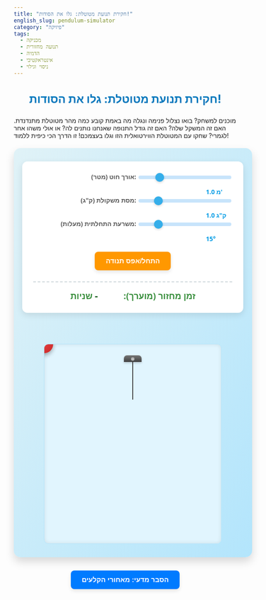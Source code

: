 ```yaml
---
title: "חקירת תנועת מטוטלת: גלו את הסודות!"
english_slug: pendulum-simulator
category: "פיזיקה"
tags:
  - מכניקה
  - תנועה מחזורית
  - הדמיה
  - אינטראקטיבי
  - ניסוי וגילוי
---
```

# חקירת תנועת מטוטלת: גלו את הסודות!

מוכנים למשחק? בואו נצלול פנימה ונגלה מה באמת קובע כמה מהר מטוטלת מתנדנדת. האם זה המשקל שלה? האם זה גודל התנופה שאנחנו נותנים לה? או אולי משהו אחר לגמרי? שחקו עם המטוטלת הווירטואלית הזו וגלו בעצמכם! זו הדרך הכי כיפית ללמוד!

<div class="pendulum-container">
    <div class="controls">
        <label for="length">אורך חוט (מטר):</label>
        <input type="range" id="length" min="0.5" max="3" value="1" step="0.1">
        <span id="lengthValue">1.0 מ'</span>
        <br>
        <label for="mass">מסת משקולת (ק"ג):</label>
        <input type="range" id="mass" min="0.1" max="5" value="1" step="0.1">
        <span id="massValue">1.0 ק"ג</span>
        <br>
        <label for="amplitude">משרעת התחלתית (מעלות):</label>
        <input type="range" id="amplitude" min="5" max="60" value="15" step="1">
        <span id="amplitudeValue">15°</span>
        <br>
         <button id="resetAmplitude">התחל/אפס תנודה</button>
        <div class="period-display">
            זמן מחזור (מוערך): <span id="periodValue">-</span> שניות
        </div>
    </div>
    <div class="simulation-area">
        <div id="pivot"></div>
        <div id="string"></div>
        <div id="bob"></div>
    </div>
</div>

<button id="toggleExplanation">הסבר מדעי: מאחורי הקלעים</button>

<div id="explanation" style="display: none;">
    <h2>הסבר מדעי: מה באמת משפיע על זמן המחזור של מטוטלת?</h2>
    אחרי ששיחקתם וחקרו, הגיע הזמן להבין את הפיזיקה שמאחורי הקלעים. זמן המחזור של מטוטלת פשוטה (הזמן שלוקח לה לחזור לנקודת ההתחלה) מושפע בעיקר מגורם אחד מרכזי:
    <ol>
        <li><b>אורך החוט (L):</b> ראיתם בניסוי הווירטואלי? ככל שהחוט ארוך יותר, כך לוקח למטוטלת יותר זמן להשלים תנודה. הקשר הוא מתמטי: זמן המחזור פרופורציונלי לשורש הריבועי של האורך. חוט ארוך פי 4 ייתן זמן מחזור ארוך פי 2!</li>
        <li><b>תאוצת הכבידה (g):</b> גם כוח הכבידה משפיע! על כדור הארץ הכבידה די קבועה (כ-9.8 מטר/שנייה²), אבל אם הייתם לוקחים את המטוטלת לירח (שם הכבידה חלשה משמעותית), היא הייתה מתנדנדת הרבה יותר לאט. הסימולטור שלנו פועל בתנאי כדור הארץ.</li>
    </ol>
    עבור תנודות קטנות יחסית (פחות מ-15-20 מעלות), הנוסחה הקסומה לזמן המחזור (T) היא:
    <br>
    \[ T = 2\pi \sqrt{\frac{L}{g}} \]
    <br>
    איפה ש:
    <ul>
        <li>\( T \) הוא זמן המחזור שמדדנו.</li>
        <li>\( \pi \) הוא הקבוע המוכר (בערך 3.14159).</li>
        <li>\( L \) הוא אורך החוט במטרים.</li>
        <li>\( g \) היא תאוצת הכבידה (9.81 מ/ש² בכדור הארץ).</li>
    </ul>
    ועכשיו, המסקנות המעניינות מהניסוי שלכם:
    <ul>
        <li><b>מסת המשקולת:</b> מפתיע, נכון? משקל המשקולת כמעט ולא משפיע על זמן המחזור (בתנאים אידיאליים ולזוויות קטנות). כוח הכבידה שמושך אותה מטה גדל עם המסה, אבל גם ההתנגדות שלה לתנועה (האינרציה) גדלה באותו יחס, וההשפעות האלה מבטלות זו את זו!</li>
        <li><b>משרעת התנודה (הזווית ההתחלתית):</b> עבור זוויות קטנות, גם לזווית ההתחלתית השפעה זניחה. רק בזוויות גדולות מאוד (מעל 20-30 מעלות), זמן המחזור מתחיל לגדול מעט. הסימולטור הזה מתמקד בתחום הזוויות הקטנות שבו הנוסחה פשוטה ומדויקת.</li>
    </ul>
    אז בפעם הבאה שתראו שעון מטוטלת עתיק, תדעו שהדרך היחידה לכוון אותו היא על ידי שינוי אורך המוט, לא על ידי שינוי משקל המשקולת או גודל התנופה!

    <p style="font-size: 0.9em; color: #666; margin-top: 15px;">*הערה: סימולטור זה מבוסס על המודל של מטוטלת פשוטה ואידיאלית (חוט חסר מסה, אין חיכוך או התנגדות אוויר) ועבור משרעות קטנות. במציאות, יש השפעות קטנות נוספות.</p>
</div>

<style>
    /* General Enhancements */
    .pendulum-container {
        font-family: 'Segoe UI', Tahoma, Geneva, Verdana, sans-serif;
        display: flex;
        flex-direction: column;
        align-items: center;
        background: linear-gradient(to bottom right, #e0f2f7, #b3e5fc); /* Soft gradient background */
        border-radius: 15px;
        padding: 30px;
        margin: 20px auto;
        box-shadow: 0 10px 20px rgba(0, 0, 0, 0.15); /* Stronger shadow */
        max-width: 600px; /* Limit max width */
        width: 95%;
        position: relative; /* Needed for potential absolute positioning inside */
        overflow: hidden; /* Clean edges */
    }

    h1 {
        color: #0277bd; /* A nice shade of blue */
        text-align: center;
        margin-bottom: 25px;
        font-size: 1.8em;
        text-shadow: 1px 1px 2px rgba(0,0,0,0.05);
    }

    .controls {
        width: 100%;
        max-width: 450px; /* Wider controls */
        margin-bottom: 40px;
        background-color: #ffffff;
        padding: 25px; /* More padding */
        border-radius: 12px;
        box-shadow: 0 5px 15px rgba(0, 0, 0, 0.1); /* Nicer shadow */
        text-align: right; /* Align labels right */
    }

    .controls label {
        display: inline-block;
        width: 180px; /* Adjust width for labels */
        margin-bottom: 15px; /* More space between controls */
        font-weight: 600; /* Semi-bold */
        color: #555;
        font-size: 1em;
    }

    .controls input[type="range"] {
        width: calc(100% - 240px); /* Adjust based on label/span width */
        vertical-align: middle;
        cursor: pointer;
        -webkit-appearance: none; /* Remove default style */
        appearance: none;
        height: 8px; /* Thicker slider */
        background: #bbdefb; /* Light blue track */
        outline: none;
        opacity: 0.8;
        transition: opacity .2s;
        border-radius: 4px;
    }

    .controls input[type="range"]:hover {
        opacity: 1;
    }

    .controls input[type="range"]::-webkit-slider-thumb {
        -webkit-appearance: none;
        appearance: none;
        width: 20px; /* Larger thumb */
        height: 20px; /* Larger thumb */
        background: #039be5; /* Blue thumb */
        cursor: pointer;
        border-radius: 50%; /* Round thumb */
        box-shadow: 0 2px 5px rgba(0,0,0,0.2);
    }

    .controls input[type="range"]::-moz-range-thumb {
        width: 20px;
        height: 20px;
        background: #039be5;
        cursor: pointer;
        border-radius: 50%;
        box-shadow: 0 2px 5px rgba(0,0,0,0.2);
    }


    .controls span {
        display: inline-block;
        width: 60px; /* Wider span for values */
        text-align: left; /* Align values left */
        font-weight: 600;
        color: #039be5; /* Blue for values */
        font-size: 1em;
    }

    .period-display {
        margin-top: 25px;
        font-size: 1.4em; /* Larger font */
        font-weight: bold;
        text-align: center;
        color: #388e3c; /* Green */
        padding-top: 15px;
        border-top: 2px dashed #cfd8dc; /* Styled border */
    }

    .period-display span {
         color: #1b5e20; /* Darker green */
         font-size: 1.1em; /* Slightly larger than label */
    }

    #resetAmplitude {
        display: block;
        margin: 20px auto 0;
        padding: 12px 25px;
        background-color: #ff9800; /* Orange */
        color: white;
        border: none;
        border-radius: 8px;
        cursor: pointer;
        font-size: 1.1em;
        font-weight: bold;
        transition: background-color 0.3s ease, transform 0.1s ease;
        box-shadow: 0 4px 8px rgba(0, 0, 0, 0.1);
    }

    #resetAmplitude:hover {
        background-color: #f57c00; /* Darker orange */
    }

     #resetAmplitude:active {
        transform: scale(0.98); /* Press effect */
    }


    .simulation-area {
        position: relative;
        width: 100%; /* Use full width of container */
        max-width: 400px; /* Max width for simulation */
        height: 450px; /* Taller simulation area */
        margin-top: 30px;
        background-color: #e1f5fe; /* Very light blue */
        border-radius: 10px;
        overflow: hidden;
        box-shadow: inset 0 0 10px rgba(0,0,0,0.1); /* Inner shadow */
        border: 1px solid #b3e5fc;
    }

    #pivot {
        position: absolute;
        top: 25px; /* Pivot point */
        left: 50%;
        transform: translateX(-50%);
        width: 40px; /* Wider pivot */
        height: 15px; /* Taller pivot */
        background: linear-gradient(to bottom, #757575, #424242); /* Metal gradient */
        border-radius: 7px 7px 0 0; /* Rounded top corners */
        z-index: 2;
        box-shadow: 0 2px 5px rgba(0,0,0,0.2);
    }

     /* Adding a pin/screw like element to pivot */
     #pivot::after {
         content: '';
         position: absolute;
         width: 8px;
         height: 8px;
         background-color: #bdbdbd;
         border-radius: 50%;
         top: 4px;
         left: 50%;
         transform: translateX(-50%);
         box-shadow: inset 0 1px 2px rgba(0,0,0,0.3);
     }


    #string {
        position: absolute;
        top: 25px; /* Start at pivot Y */
        left: 50%;
        width: 2px; /* String thickness */
        background-color: #424242; /* Darker string */
        transform-origin: top center; /* Rotate around the top */
        height: 100px; /* Initial height, will be set by JS */
        z-index: 1;
        transform: translateX(-1px); /* Center the 2px line */
    }

    #bob {
        position: absolute;
        width: 40px; /* Default size */
        height: 40px; /* Default size */
        background: radial-gradient(circle at top left, #ff5252, #c62828); /* Red gradient bob */
        border-radius: 50%;
        z-index: 3;
        box-shadow: 0 5px 10px rgba(0,0,0,0.3);
        transform: translate(-50%, -50%); /* Center the bob element on calculated point */
        /* Will be positioned by JS */
    }

    #toggleExplanation {
        display: block;
        margin: 30px auto;
        padding: 12px 25px;
        background-color: #007bff;
        color: white;
        border: none;
        border-radius: 8px;
        cursor: pointer;
        font-size: 1.1em;
        font-weight: bold;
        transition: background-color 0.3s ease, transform 0.1s ease;
        box-shadow: 0 4px 8px rgba(0, 0, 0, 0.1);
    }

    #toggleExplanation:hover {
        background-color: #0056b3;
    }

    #toggleExplanation:active {
         transform: scale(0.98); /* Press effect */
    }


    #explanation {
        margin-top: 30px;
        padding: 25px;
        background-color: #e1f5fe; /* Light background */
        border-left: 6px solid #0288d1; /* Blue border */
        border-radius: 10px;
        color: #333;
        line-height: 1.6;
        box-shadow: 0 4px 10px rgba(0, 0, 0, 0.1);
    }

    #explanation h2 {
        color: #0288d1; /* Darker blue */
        margin-top: 0;
        border-bottom: 2px solid #b3e5fc; /* Light blue border */
        padding-bottom: 15px;
        font-size: 1.5em;
    }

    #explanation ol, #explanation ul {
        margin-left: 25px;
        padding-left: 0;
    }

    #explanation li {
        margin-bottom: 12px;
        padding-left: 5px; /* Indent list items */
    }

    #explanation b {
        color: #01579b; /* Even darker blue for emphasis */
    }

    /* Styling for LaTeX formula if MathJax is used */
    #explanation .MathJax_Display {
        margin: 20px 0;
        overflow-x: auto; /* Allow horizontal scroll for formulas */
    }


</style>

<script>
    // Inject MathJax script for rendering LaTeX if not already present
    // This needs to be done carefully to not interfere with the page loading
    // A common pattern is to check if MathJax is defined
    if (typeof MathJax === 'undefined') {
        const script = document.createElement('script');
        script.src = 'https://cdn.jsdelivr.net/npm/mathjax@3/es5/tex-mml-chtml.js';
        script.async = true;
        document.head.appendChild(script);
    } else {
        // If MathJax is already loaded, trigger rendering again
        if (MathJax.typesetPromise) {
            MathJax.typesetPromise();
        } else if (MathJax.Hub) { // For MathJax v2
             MathJax.Hub.Queue(["Typeset",MathJax.Hub]);
        }
    }


    const lengthSlider = document.getElementById('length');
    const massSlider = document.getElementById('mass');
    const amplitudeSlider = document.getElementById('amplitude');
    const lengthValueSpan = document.getElementById('lengthValue');
    const massValueSpan = document.getElementById('massValue');
    const amplitudeValueSpan = document.getElementById('amplitudeValue');
    const periodValueSpan = document.getElementById('periodValue');
    const stringElement = document.getElementById('string');
    const bobElement = document.getElementById('bob');
    const simulationArea = document.querySelector('.simulation-area');
    const resetAmplitudeButton = document.getElementById('resetAmplitude');


    const explanationDiv = document.getElementById('explanation');
    const toggleButton = document.getElementById('toggleExplanation');

    const g = 9.81; // Acceleration due to gravity (m/s^2)
    const pivotY = 25; // Y position of the pivot in pixels from simulation-area top

    let animationFrameId = null;
    let startTime = null;
    let initialAngleRad = 0; // Angle in radians set by amplitude slider
    let currentAngleRad = 0; // Current angle in radians during animation
    let angularFrequency = 0; // ω = sqrt(g/L)

    // Function to update all visual elements and physics parameters
    function updatePendulumVisualsAndPhysics() {
        const length = parseFloat(lengthSlider.value);
        const mass = parseFloat(massSlider.value);
        const amplitude = parseFloat(amplitudeSlider.value); // in degrees

        // Update displayed values with units
        lengthValueSpan.textContent = `${length.toFixed(1)} מ'`;
        massValueSpan.textContent = `${mass.toFixed(1)} ק"ג`;
        amplitudeValueSpan.textContent = `${amplitude.toFixed(0)}°`;

        // Calculate and display Period (for small angles)
        const period = 2 * Math.PI * Math.sqrt(length / g);
        periodValueSpan.textContent = period.toFixed(2);

        // Update physics parameters for animation
        initialAngleRad = amplitude * Math.PI / 180; // Convert initial amplitude to radians
        angularFrequency = Math.sqrt(g / length); // ω = sqrt(g/L)

        // Calculate string pixel length based on its proportion to the maximum length allowed in the simulation area
        // This ensures the pendulum fits reasonably within the simulation area
        const maxPendulumLengthPhysics = parseFloat(lengthSlider.max); // Max length slider value
        const simulationAreaHeight = simulationArea.offsetHeight;
        const maxPendulumLengthPixels = simulationAreaHeight - pivotY - (bobElement.offsetHeight / 2) - 10; // Max available space minus pivot and bob radius

        // Calculate string pixel length scaled to the simulation area
        const stringPixelLength = (length / maxPendulumLengthPhysics) * maxPendulumLengthPixels;

        // Update visual properties based on sliders
        stringElement.style.height = `${stringPixelLength}px`;

        // Optionally update bob size based on mass (visual cue, doesn't affect physics in this simulation)
        // const bobSize = 30 + (mass / parseFloat(massSlider.max)) * 30; // Scale bob size from 30px to 60px
        // bobElement.style.width = `${bobSize}px`;
        // bobElement.style.height = `${bobSize}px`;
        // The centering transform `translate(-50%, -50%)` handles the size change correctly.

        // Position the bob at the initial amplitude before animation starts
        // Calculate initial bob position
        const pivotPixelX = simulationArea.offsetWidth / 2;
        const pivotPixelY = pivotY;

        const initialBobPixelX = pivotPixelX + stringPixelLength * Math.sin(initialAngleRad);
        const initialBobPixelY = pivotPixelY + stringPixelLength * Math.cos(initialAngleRad);

        bobElement.style.left = `${initialBobPixelX}px`;
        bobElement.style.top = `${initialBobPixelY}px`;
        // stringElement will be rotated in the animation loop based on currentAngleRad

        // Restart animation
        startAnimation();
    }

    // Animation loop
    function animate(currentTime) {
        if (!startTime) startTime = currentTime;
        const elapsed = (currentTime - startTime) / 1000; // time in seconds

        // Simple Harmonic Motion angle calculation: θ(t) = θ_max * cos(ωt)
        // Assumes starting at max amplitude (released from rest)
        currentAngleRad = initialAngleRad * Math.cos(angularFrequency * elapsed);

         // Recalculate string pixel length in case simulation area size changes or slider values changed
        const length = parseFloat(lengthSlider.value);
        const maxPendulumLengthPhysics = parseFloat(lengthSlider.max);
        const simulationAreaHeight = simulationArea.offsetHeight;
        const maxPendulumLengthPixels = simulationAreaHeight - pivotY - (bobElement.offsetHeight / 2) - 10;
        const stringPixelLength = (length / maxPendulumLengthPhysics) * maxPendulumLengthPixels;
        stringElement.style.height = `${stringPixelLength}px`;


        // Rotate the string element
        // We need to apply rotation *after* setting height for correct transform-origin scaling
        stringElement.style.transform = `translateX(-1px) rotate(${currentAngleRad}rad)`; // Rotate string around its top center

        // Calculate bob position based on rotated string endpoint
        const pivotPixelX = simulationArea.offsetWidth / 2;
        const pivotPixelY = pivotY;

        const bobPixelX = pivotPixelX + stringPixelLength * Math.sin(currentAngleRad);
        const bobPixelY = pivotPixelY + stringPixelLength * Math.cos(currentAngleRad);

        // Position the bob element center
        bobElement.style.left = `${bobPixelX}px`;
        bobElement.style.top = `${bobPixelY}px`;
        // translate(-50%, -50%) is already in CSS for centering


        animationFrameId = requestAnimationFrame(animate);
    }

    // Function to start or restart the animation
    function startAnimation() {
         // Stop any previous animation
        if (animationFrameId) {
            cancelAnimationFrame(animationFrameId);
        }
        startTime = null; // Reset start time
        // The animation loop will pick up the new initialAngleRad and angularFrequency
        animationFrameId = requestAnimationFrame(animate);
    }


    // Initial update and animation start
    updatePendulumVisualsAndPhysics();

    // Add event listeners to sliders - update physics and restart animation on change
    lengthSlider.addEventListener('input', updatePendulumVisualsAndPhysics);
    massSlider.addEventListener('input', updatePendulumVisualsAndPhysics); // Mass updates display and possibly bob size visual, restarts animation
    amplitudeSlider.addEventListener('input', updatePendulumVisualsAndPhysics); // Amplitude updates value, initial angle, restarts animation

    // Add event listener for the reset button
    resetAmplitudeButton.addEventListener('click', () => {
         // Reset to the current amplitude slider value
        const currentAmplitude = parseFloat(amplitudeSlider.value);
        initialAngleRad = currentAmplitude * Math.PI / 180;
        // No need to update visuals here, updatePendulumVisualsAndPhysics does that.
        startAnimation(); // Simply restart the animation from the current amplitude
    });


    // Toggle explanation visibility
    toggleButton.addEventListener('click', () => {
        const isHidden = explanationDiv.style.display === 'none';
        explanationDiv.style.display = isHidden ? 'block' : 'none';
        toggleButton.textContent = isHidden ? 'הסתרת ההסבר המדעי' : 'הסבר מדעי: מאחורי הקלעים';

         // If showing explanation and MathJax is available, typeset
         if (isHidden && typeof MathJax !== 'undefined') {
             if (MathJax.typesetPromise) {
                MathJax.typesetPromise();
            } else if (MathJax.Hub) { // For MathJax v2
                MathJax.Hub.Queue(["Typeset",MathJax.Hub, explanationDiv]); // Typeset only the explanation div
            }
         }
    });

    // Initial state of button text
    toggleButton.textContent = 'הסבר מדעי: מאחורי הקלעים';

    // Ensure animation restarts if window is resized, as simulationArea dimensions might change
     window.addEventListener('resize', updatePendulumVisualsAndPhysics);


</script>